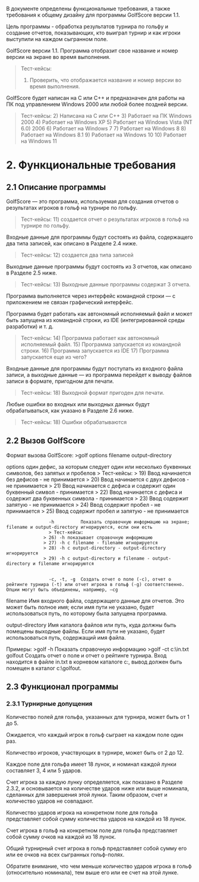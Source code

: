 В документе определены функциональные требования, а также требования к общему дизайну для программы GolfScore версии 1.1. 

Цель программы - обработка результатов турнира по гольфу и создание отчетов, показывающих, кто выиграл турнир и как игроки выступили на каждом сыгранном поле.

GolfScore версии 1.1. Программа отобразит свое название и номер версии на экране во время выполнения.

> Тест-кейсы:
> 1) Проверить, что отображается название и номер версии во время выполнения. 

GolfScore будет написан на C или C++ и предназначен для работы на ПК под управлением Windows 2000 или любой более поздней версии.

> Тест-кейсы:
> 2) Написана на С или С++
> 3) Работает на ПК Windows 2000
> 4) Работает на Windows XP 
> 5) Работает на  Windows Vista (NT 6.0)	2006
> 6) Работает на Windows 7
> 7) Работает на Windows 8
> 8) Работает на Windows 8.1
> 9) Работает на Windows 10
> 10) Работает на Windows 11

# 2. Функциональные требования
## 2.1 Описание программы

GolfScore — это программа, используемая для создания отчетов о результатах игроков в гольф на турнире по гольфу. 

> Тест-кейсы:
> 11) создается отчет о результатах игроков в гольф на турнире по гольфу. 

Входные данные для программы будут состоять из файла, содержащего два типа записей, как описано в Разделе 2.4 ниже. 

> Тест-кейсы:
> 12) создается два типа записей 

Выходные данные программы будут состоять из 3 отчетов, как описано в Разделе 2.5 ниже. 

> Тест-кейсы:
> 13) Выходные данные программы содержат 3 отчета. 

Программа выполняется через интерфейс командной строки — с приложением не связан графический интерфейс. 

Программа будет работать как автономный исполняемый файл и может быть запущена из командной строки, из IDE (интегрированной среды разработки) и т. д. 

> Тест-кейсы:
> 14) Программа работает как автономный исполняемый файл. 
> 15) Программа запускается из командной строки.
> 16) Программа запускается из IDE
> 17) Программа запускается еще из чего?

Входные данные для программы будут поступать из входного файла записи, а выходные данные — из программа перейдет к выводу файлов записи в формате, пригодном для печати. 

> Тест-кейсы:
> 18) Выходной формат пригоден для печати.

Любые ошибки во входных или выходных данных будут обрабатываться, как указано в Разделе 2.6 ниже.

> Тест-кейсы:
> 18) Ошибки обрабатываются

## 2.2 Вызов GolfScore

Формат вызова GolfScore: >golf  options   filename    output-directory 

options           один дефис, за которым следует один или несколько буквенных символов, без запятых и пробелов 
                  > Тест-кейсы:
                  > 19) Ввод  начинается без дефисов - не принимается
                  > 20) Ввод начинается с двух дефисов - не принимается
                  > 21) Ввод начинается с дефиса и содержит один буквенный символ - принимается
                  > 22) Ввод начинается с дефиса и содержит два буквенных символа - принимается
                  > 23) Ввод содержит запятую - не принимается
                  > 24) Ввод содержит пробел - не принимается
                  > 25) Ввод содержит пробел и запятую - не принимается
                  
                    -h          Показать справочную информацию на экране; filename и output-directory игнорируются, если они есть 
                    > Тест-кейсы:
                  > 26) -h показывает справочную информацию
                  > 27) -h с filename - filename игнорируется
                  > 28) -h с output-directory - output-directory игнорируется
                  > 29) -h с output-directory и filename - output-directory и filename игнорируются
                  
                  
                    -c, -t, -g  Создать отчет о поле (-c), отчет о рейтинге турнира (-t) или отчет игрока в гольф (-g) соответственно. Опции могут быть объединены, например, –cg
          
filename          Имя входного файла, содержащего данные для отчетов. Это может быть полное имя; если имя пути не указано, будет использоваться путь, по которому была запущена программа.

output-directory  Имя каталога файлов или путь, куда должны быть помещены выходные файлы. Если имя пути не указано, будет использоваться путь, содержащий имя файла.

Примеры:  >golf -h                                          Показать справочную информацию
          >golf -ct c:\in.txt golfout                       Создать отчет о поле и отчет о рейтинге турнира. 
                                                            Вход находится в файле in.txt в корневом каталоге c:\, 
                                                            вывод должен быть помещен в каталог c:\golfout.
                                                            
## 2.3 Функционал программы

### 2.3.1 Турнирные допущения

Количество полей для гольфа, указанных для турнира, может быть от 1 до 5. 

Ожидается, что каждый игрок в гольф сыграет на каждом поле один раз.

Количество игроков, участвующих в турнире, может быть от 2 до 12.

Каждое поле для гольфа имеет 18 лунок, и номинал каждой лунки составляет 3, 4 или 5 ударов.

Счет игрока за каждую лунку определяется, как показано в Разделе 2.3.2, и основывается на количестве ударов ниже или выше номинала, сделанных для завершения этой лунки. Таким образом, счет и количество ударов не совпадают. 

Количество ударов игрока на конкретном поле для гольфа представляет собой сумму количества ударов на каждой из 18 лунок.

Счет игрока в гольф на конкретном поле для гольфа представляет собой сумму очков на каждой из 18 лунок.

Общий турнирный счет игрока в гольф представляет собой сумму его или ее очков на всех сыгранных гольф-полях.

Обратите внимание, что чем меньше количество ударов игрока в гольф (относительно номинала), тем выше его или ее счет на этой лунке.
